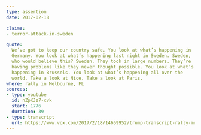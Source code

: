 ```yaml
---
type: assertion
date: 2017-02-18

claims:
- terror-attack-in-sweden

quote:
  We’ve got to keep our country safe. You look at what’s happening in
  Germany. You look at what’s happening last night in Sweden. Sweden,
  who would believe this? Sweden. They took in large numbers. They’re
  having problems like they never thought possible. You look at what’s
  happening in Brussels. You look at what’s happening all over the
  world. Take a look at Nice. Take a look at Paris.
where: rally in Melbourne, FL
sources:
- type: youtube
  id: nZpKJz7-cvk
  start: 1776
  duration: 39
- type: transcript
  url: https://www.vox.com/2017/2/18/14659952/trump-transcript-rally-melbourne-florida
---
```

